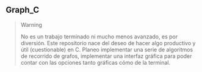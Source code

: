 ## Graph\_C
>> [!Warning]
>> No es un trabajo terminado ni mucho menos avanzado, es por diversión.
Este repositorio nace del deseo de hacer algo productivo y útil (cuestionable) en C.
Planeo implementar una serie de algoritmos de recorrido de grafos, implementar una interfaz gráfica para poder contar con las opciones tanto gráficas cómo de la terminal.


